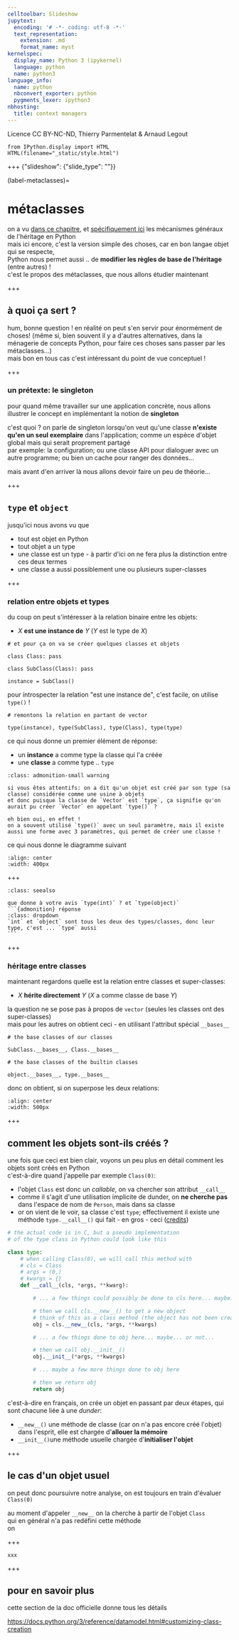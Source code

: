 ```yaml
---
celltoolbar: Slideshow
jupytext:
  encoding: '# -*- coding: utf-8 -*-'
  text_representation:
    extension: .md
    format_name: myst
kernelspec:
  display_name: Python 3 (ipykernel)
  language: python
  name: python3
language_info:
  name: python
  nbconvert_exporter: python
  pygments_lexer: ipython3
nbhosting:
  title: context managers
---
```


Licence CC BY-NC-ND, Thierry Parmentelat & Arnaud Legout

```{code-cell} ipython3
from IPython.display import HTML
HTML(filename="_static/style.html")
```

+++ {"slideshow": {"slide_type": ""}}

(label-metaclasses)=
# métaclasses

on a vu [dans ce chapitre](label-classes-intro), et [spécifiquement ici](label-classes-inheritance) les mécanismes généraux de l'héritage en Python  
mais ici encore, c'est la version simple des choses, car en bon langae objet qui se respecte,  
Python nous permet aussi .. de **modifier les règles de base de l'héritage** (entre autres) !  
c'est le propos des métaclasses, que nous allons étudier maintenant

+++

## à quoi ça sert ?

hum, bonne question ! en réalité on peut s'en servir pour énormément de choses! (même si, bien souvent il y a d'autres alternatives, dans la ménagerie de concepts Python, pour faire ces choses sans passer par les métaclasses...)  
mais bon en tous cas c'est intéressant du point de vue conceptuel !  

+++

### un prétexte: le singleton

pour quand même travailler sur une application concrète, nous allons illustrer le concept en implémentant la notion de **singleton**  

c'est quoi ? on parle de singleton lorsqu'on veut qu'une classe **n'existe qu'en un seul exemplaire** dans l'application; comme un espèce d'objet global mais qui serait proprement partagé  
par exemple: la configuration; ou une classe API pour dialoguer avec un autre programme; ou bien un cache pour ranger des données...

mais avant d'en arriver là nous allons devoir faire un peu de théorie...

+++

## `type` et `object`

jusqu'ici nous avons vu que

- tout est objet en Python
- tout objet a un type
- une classe est un type - à partir d'ici on ne fera plus la distinction entre ces deux termes
- une classe a aussi possiblement une ou plusieurs super-classes

+++

### relation entre objets et types

du coup on peut s'intéresser à la relation binaire entre les objets:

- $X$ **est une instance de** $Y$ ($Y$ est le type de $X$)

```{code-cell} ipython3
# et pour ça on va se créer quelques classes et objets

class Class: pass

class SubClass(Class): pass

instance = SubClass()
```

pour introspecter la relation "est une instance de", c'est facile, on utilise `type()` !

```{code-cell} ipython3
# remontons la relation en partant de vector

type(instance), type(SubClass), type(Class), type(type)
```

ce qui nous donne un premier élément de réponse:

- un **instance** a comme type la classe qui l'a créée
- une **classe** a comme type .. `type`

````{admonition} on peut créer une classe avec type()
:class: admonition-small warning

si vous êtes attentifs: on a dit qu'un objet est créé par son type (sa classe) considérée comme une usine à objets  
et donc puisque la classe de `Vector` est `type`, ça signifie qu'on aurait pu créer `Vector` en appelant `type()` ?  

eh bien oui, en effet !  
on a souvent utilisé `type()` avec un seul paramètre, mais il existe aussi une forme avec 3 paramètres, qui permet de créer une classe !
````

ce qui nous donne le diagramme suivant
```{image} ../media/objects-types.svg
:align: center
:width: 400px
```

+++

````{admonition} Quiz
:class: seealso

que donne à votre avis `type(int)` ? et `type(object)`
```{admonition} réponse
:class: dropdown
`int` et `object` sont tous les deux des types/classes, donc leur type, c'est ... `type` aussi
```
````

+++

### héritage entre classes

maintenant regardons quelle est la relation entre classes et super-classes:

- $X$ **hérite directement** $Y$ ($X$ a comme classe de base $Y$)

la question ne se pose pas à propos de `vector` (seules les classes ont des super-classes)  
mais pour les autres on obtient ceci - en utilisant l'attribut spécial `__bases__`

```{code-cell} ipython3
# the base classes of our classes

SubClass.__bases__, Class.__bases__
```

```{code-cell} ipython3
# the base classes of the builtin classes

object.__bases__, type.__bases__
```

donc on obtient, si on superpose les deux relations:

```{image} ../media/objects-types-bases.svg
:align: center
:width: 500px
```

+++

## comment les objets sont-ils créés ?

une fois que ceci est bien clair, voyons un peu plus en détail comment les objets sont créés en Python  
c'est-à-dire quand j'appelle par exemple `Class(0)`: 

- l'objet `Class` est donc un *callable*, on va chercher son attribut `__call__`
- comme il s'agit d'une utilisation implicite de dunder, on **ne cherche pas** dans l'espace de nom de `Person`,
  mais dans sa classe
- or on vient de le voir, sa classe c'est `type`; effectivement il existe une méthode `type.__call__()` qui fait - en gros - ceci ([credits](https://stackoverflow.com/questions/6966772/using-the-call-method-of-a-metaclass-instead-of-new))

```python
# the actual code is in C, but a pseudo implementation
# of the type class in Python could look like this

class type:
    # when calling Class(0), we will call this method with
    # cls = Class
    # args = (0,)
    # kwargs = {}
    def __call__(cls, *args, **kwarg):

        # ... a few things could possibly be done to cls here... maybe... or maybe not...

        # then we call cls.__new__() to get a new object
        # think of this as a class method (the object has not been created yet...)
        obj = cls.__new__(cls, *args, **kwargs)

        # ... a few things done to obj here... maybe... or not...

        # then we call obj.__init__()
        obj.__init__(*args, **kwargs)

        # ... maybe a few more things done to obj here

        # then we return obj
        return obj
```

c'est-à-dire en français, on crée un objet en passant par deux étapes, qui sont chacune liée à une *dunder*:

- `__new__()` une méthode de classe (car on n'a pas encore créé l'objet)
  dans l'esprit, elle est chargée d'**allouer la mémoire**
- `__init__()`une méthode usuelle chargée d'**initialiser l'objet**

+++

## le cas d'un objet usuel

on peut donc poursuivre notre analyse, on est toujours en train d'évaluer `Class(0)`

au moment d'appeler `__new__` on la cherche à partir de l'objet `Class`  
qui en général n'a pas redéfini cette méthode  
on 

+++

````{admonition} WIP
xxx 
````

+++

## pour en savoir plus

cette section de la doc officielle donne tous les détails

<https://docs.python.org/3/reference/datamodel.html#customizing-class-creation>

